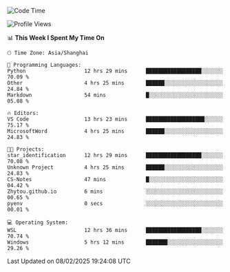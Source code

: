 <!--START_SECTION:waka-->
![Code Time](http://img.shields.io/badge/Code%20Time-2%2C250%20hrs%2046%20mins-blue)

![Profile Views](http://img.shields.io/badge/Profile%20Views-3-blue)

📊 **This Week I Spent My Time On** 

```text
🕑︎ Time Zone: Asia/Shanghai

💬 Programming Languages: 
Python                   12 hrs 29 mins      ██████████████████░░░░░░░   70.09 % 
Other                    4 hrs 25 mins       ██████░░░░░░░░░░░░░░░░░░░   24.84 % 
Markdown                 54 mins             █░░░░░░░░░░░░░░░░░░░░░░░░   05.08 % 

🔥 Editors: 
VS Code                  13 hrs 23 mins      ███████████████████░░░░░░   75.17 % 
MicrosoftWord            4 hrs 25 mins       ██████░░░░░░░░░░░░░░░░░░░   24.83 % 

🐱‍💻 Projects: 
star_identification      12 hrs 29 mins      ██████████████████░░░░░░░   70.08 % 
Unknown Project          4 hrs 25 mins       ██████░░░░░░░░░░░░░░░░░░░   24.83 % 
CS-Notes                 47 mins             █░░░░░░░░░░░░░░░░░░░░░░░░   04.42 % 
Zhytou.github.io         6 mins              ░░░░░░░░░░░░░░░░░░░░░░░░░   00.65 % 
pyenv                    0 secs              ░░░░░░░░░░░░░░░░░░░░░░░░░   00.01 % 

💻 Operating System: 
WSL                      12 hrs 36 mins      ██████████████████░░░░░░░   70.74 % 
Windows                  5 hrs 12 mins       ███████░░░░░░░░░░░░░░░░░░   29.26 % 
```


 Last Updated on 08/02/2025 19:24:08 UTC
<!--END_SECTION:waka-->